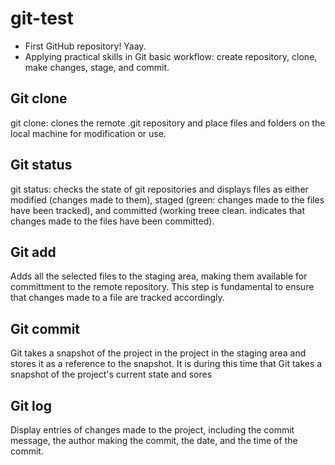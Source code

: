 # git-test
* First GitHub repository! Yaay.
* Applying practical skills in Git basic workflow: create repository, clone, make changes, stage, and commit.
## Git clone
git clone: clones the remote .git repository and place files and folders on the local machine for modification or use.
## Git status
git status: checks the state of git repositories and displays files as either modified (changes made to them), staged (green: changes made to the files have been tracked), and committed (working treee clean. indicates that changes made to the files have been committed).
## Git add
Adds all the selected files to the staging area, making them available for committment to the remote repository. This step is fundamental to ensure that changes made to a file are tracked accordingly.
## Git commit
Git takes a snapshot of the project in the project in the staging area and stores it as a reference to the snapshot.
It is during this time that Git takes a snapshot of the project's current state and sores
## Git log
Display entries of changes made to the project, including the commit message, the author making the commit, the date, and the time of the commit.


